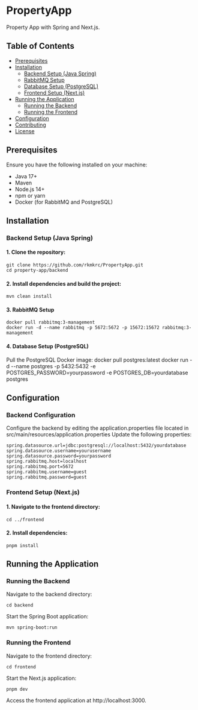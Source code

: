 # PropertyApp

Property App with Spring and Next.js.

## Table of Contents
- [Prerequisites](#prerequisites)
- [Installation](#installation)
  - [Backend Setup (Java Spring)](#backend-setup-java-spring)
  - [RabbitMQ Setup](#rabbitmq-setup)
  - [Database Setup (PostgreSQL)](#database-setup-postgresql)
  - [Frontend Setup (Next.js)](#frontend-setup-nextjs)
- [Running the Application](#running-the-application)
  - [Running the Backend](#running-the-backend)
  - [Running the Frontend](#running-the-frontend)
- [Configuration](#configuration)
- [Contributing](#contributing)
- [License](#license)

## Prerequisites

Ensure you have the following installed on your machine:
- Java 17+
- Maven
- Node.js 14+
- npm or yarn
- Docker (for RabbitMQ and PostgreSQL)

## Installation

### Backend Setup (Java Spring)

#### 1. Clone the repository:
    git clone https://github.com/rkmkrc/PropertyApp.git
    cd property-app/backend
#### 2. Install dependencies and build the project:
    mvn clean install

#### 3. RabbitMQ Setup
    docker pull rabbitmq:3-management
    docker run -d --name rabbitmq -p 5672:5672 -p 15672:15672 rabbitmq:3-management

#### 4. Database Setup (PostgreSQL)        
Pull the PostgreSQL Docker image:
    docker pull postgres:latest
    docker run -d --name postgres -p 5432:5432 -e POSTGRES_PASSWORD=yourpassword -e POSTGRES_DB=yourdatabase postgres

## Configuration

###    Backend Configuration
  Configure the backend by editing the application.properties file located in src/main/resources/application.properties Update the following properties:

    spring.datasource.url=jdbc:postgresql://localhost:5432/yourdatabase   
    spring.datasource.username=yourusername
    spring.datasource.password=yourpassword
    spring.rabbitmq.host=localhost
    spring.rabbitmq.port=5672
    spring.rabbitmq.username=guest
    spring.rabbitmq.password=guest

### Frontend Setup (Next.js)
#### 1. Navigate to the frontend directory:
    cd ../frontend

#### 2. Install dependencies:
    pnpm install

## Running the Application
### Running the Backend
Navigate to the backend directory:

    cd backend

Start the Spring Boot application:

    mvn spring-boot:run

### Running the Frontend

Navigate to the frontend directory:
          
    cd frontend

Start the Next.js application:
          
    pnpm dev
  
Access the frontend application at http://localhost:3000.





   

